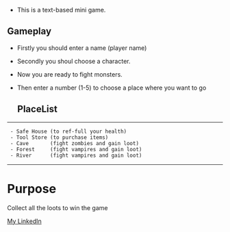 - This is a text-based mini game.

## Gameplay
- Firstly you should enter a name (player name)
- Secondly you shoul choose a character.
- Now you are ready to fight monsters.
- Then enter a number (1-5) to choose a place where you want to go

    ## PlaceList
- -------------------
     - Safe House (to ref-full your health)
     - Tool Store (to purchase items)
     - Cave       (fight zombies and gain loot)
     - Forest     (fight vampires and gain loot)
     - River      (fight vampires and gain loot)
---------------------------

# Purpose

Collect all the loots to win the game




[My LinkedIn](https://www.linkedin.com/in/harun-arslan-844430240/)